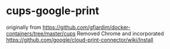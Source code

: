 # cups-google-print
originally from https://github.com/gfjardim/docker-containers/tree/master/cups
Removed Chrome and incorporated https://github.com/google/cloud-print-connector/wiki/Install